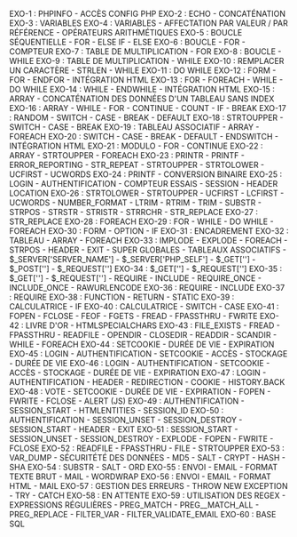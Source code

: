EXO-1 : PHPINFO - ACCÈS CONFIG PHP
EXO-2 : ECHO - CONCATÉNATION
EXO-3 : VARIABLES
EXO-4 : VARIABLES - AFFECTATION PAR VALEUR / PAR RÉFÉRENCE - OPÉRATEURS ARITHMÉTIQUES
EXO-5 : BOUCLE SÉQUENTIELLE - FOR - ELSE IF - ELSE
EXO-6 : BOUCLE - FOR - COMPTEUR
EXO-7 : TABLE DE MULTIPLICATION - FOR
EXO-8 : BOUCLE - WHILE
EXO-9 : TABLE DE MULTIPLICATION - WHILE
EXO-10 : REMPLACER UN CARACTÈRE - STRLEN - WHILE
EXO-11 : DO WHILE
EXO-12 : FORM - FOR - ENDFOR - INTÉGRATION HTML
EXO-13 : FOR - FOREACH - WHILE - DO WHILE
EXO-14 : WHILE - ENDWHILE - INTÉGRATION HTML
EXO-15 : ARRAY - CONCATÉNATION DES DONNÉES D'UN TABLEAU SANS INDEX
EXO-16 : ARRAY - WHILE - FOR - CONTINUE - COUNT - IF - BREAK
EXO-17 : RANDOM - SWITCH - CASE - BREAK - DEFAULT
EXO-18 : STRTOUPPER - SWITCH - CASE - BREAK
EXO-19 : TABLEAU ASSOCIATIF - ARRAY - FOREACH
EXO-20 : SWITCH - CASE - BREAK - DEFAULT - ENDSWITCH - INTÉGRATION HTML
EXO-21 : MODULO - FOR - CONTINUE
EXO-22 : ARRAY - STRTOUPPER - FOREACH
EXO-23 : PRINTR - PRINTF - ERROR_REPORTING - STR_REPEAT - STRTOUPPER - STRTOLOWER - UCFIRST - UCWORDS
EXO-24 : PRINTF - CONVERSION BINAIRE
EXO-25 : LOGIN - AUTHENTIFICATION - COMPTEUR ESSAIS - SESSION - HEADER LOCATION
EXO-26 : STRTOLOWER - STRTOUPPER - UCFIRST - LCFIRST - UCWORDS - NUMBER_FORMAT - LTRIM - RTRIM - TRIM - SUBSTR - STRPOS - STRSTR - STRISTR - STRRCHR - STR_REPLACE
EXO-27 : STR_REPLACE
EXO-28 : FOREACH
EXO-29 : FOR - WHILE - DO WHILE - FOREACH
EXO-30 : FORM - OPTION - IF
EXO-31 : ENCADREMENT
EXO-32 : TABLEAU - ARRAY - FOREACH
EXO-33 : IMPLODE - EXPLODE - FOREACH - STRPOS - HEADER - EXIT - SUPER GLOBALES - TABLEAUX ASSOCIATIFS - $_SERVER['SERVER_NAME'] - $_SERVER['PHP_SELF'] - $_GET[''] - $_POST[''] - $_REQUEST['']
EXO-34 : $_GET[''] - $_REQUEST['']
EXO-35 : $_GET[''] - $_REQUEST[''] - REQUIRE - INCLUDE - REQUIRE_ONCE - INCLUDE_ONCE - RAWURLENCODE
EXO-36 : REQUIRE - INCLUDE
EXO-37 : REQUIRE
EXO-38 : FUNCTION - RETURN - STATIC
EXO-39 : CALCULATRICE - IF
EXO-40 : CALCULATRICE - SWITCH - CASE
EXO-41 : FOPEN - FCLOSE - FEOF - FGETS - FREAD - FPASSTHRU - FWRITE
EXO-42 : LIVRE D'OR - HTMLSPECIALCHARS
EXO-43 : FILE_EXISTS - FREAD - FPASSTHRU - READFILE - OPENDIR - CLOSEDIR - READDIR - SCANDIR - WHILE - FOREACH
EXO-44 : SETCOOKIE - DURÉE DE VIE - EXPIRATION
EXO-45 : LOGIN - AUTHENTIFICATION - SETCOOKIE - ACCÈS - STOCKAGE - DURÉE DE VIE
EXO-46 : LOGIN - AUTHENTIFICATION - SETCOOKIE - ACCÈS - STOCKAGE - DURÉE DE VIE - EXPIRATION
EXO-47 : LOGIN - AUTHENTIFICATION - HEADER - REDIRECTION - COOKIE - HISTORY.BACK
EXO-48 : VOTE - SETCOOKIE - DURÉE DE VIE - EXPIRATION - FOPEN - FWRITE - FCLOSE - ALERT (JS)
EXO-49 : AUTHENTIFICATION - SESSION_START - HTMLENTITIES - SESSION_ID
EXO-50 : AUTHENTIFICATION - SESSION_UNSET - SESSION_DESTROY - SESSION_START - HEADER - EXIT
EXO-51 : SESSION_START - SESSION_UNSET - SESSION_DESTROY - EXPLODE - FOPEN - FWRITE - FCLOSE
EXO-52 : READFILE - FPASSTHRU - FILE - STRTOUPPER
EXO-53 : VAR_DUMP - SÉCURITÉTÉ DES DONNÉES - MD5 - SALT - CRYPT - HASH - SHA
EXO-54 : SUBSTR - SALT - ORD
EXO-55 : ENVOI - EMAIL - FORMAT TEXTE BRUT - MAIL - WORDWRAP
EXO-56 : ENVOI - EMAIL - FORMAT HTML - MAIL
EXO-57 : GESTION DES ERREURS - THROW NEW EXCEPTION - TRY - CATCH
EXO-58 : EN ATTENTE
EXO-59 : UTILISATION  DES REGEX - EXPRESSIONS RÉGULIÈRES - PREG_MATCH - PREG__MATCH_ALL - PREG_REPLACE - FILTER_VAR - FILTER_VALIDATE_EMAIL
EXO-60 : BASE SQL